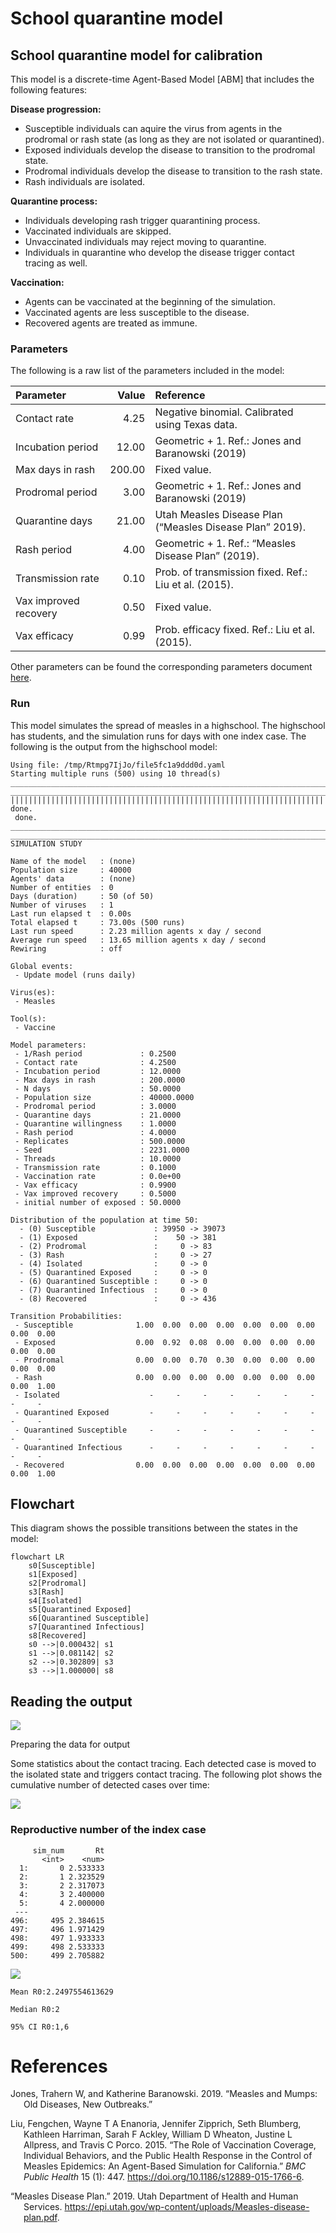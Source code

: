 # School quarantine model


## School quarantine model for calibration

This model is a discrete-time Agent-Based Model \[ABM\] that includes
the following features:

**Disease progression:**

- Susceptible individuals can aquire the virus from agents in the
  prodromal or rash state (as long as they are not isolated or
  quarantined).
- Exposed individuals develop the disease to transition to the prodromal
  state.
- Prodromal individuals develop the disease to transition to the rash
  state.
- Rash individuals are isolated.

**Quarantine process:**

- Individuals developing rash trigger quarantining process.
- Vaccinated individuals are skipped.
- Unvaccinated individuals may reject moving to quarantine.
- Individuals in quarantine who develop the disease trigger contact
  tracing as well.

**Vaccination:**

- Agents can be vaccinated at the beginning of the simulation.
- Vaccinated agents are less susceptible to the disease.
- Recovered agents are treated as immune.

### Parameters

The following is a raw list of the parameters included in the model:

| Parameter             |  Value | Reference                                                |
|:----------------------|-------:|:---------------------------------------------------------|
| Contact rate          |   4.25 | Negative binomial. Calibrated using Texas data.          |
| Incubation period     |  12.00 | Geometric + 1. Ref.: Jones and Baranowski (2019)         |
| Max days in rash      | 200.00 | Fixed value.                                             |
| Prodromal period      |   3.00 | Geometric + 1. Ref.: Jones and Baranowski (2019)         |
| Quarantine days       |  21.00 | Utah Measles Disease Plan (“Measles Disease Plan” 2019). |
| Rash period           |   4.00 | Geometric + 1. Ref.: “Measles Disease Plan” (2019).      |
| Transmission rate     |   0.10 | Prob. of transmission fixed. Ref.: Liu et al. (2015).    |
| Vax improved recovery |   0.50 | Fixed value.                                             |
| Vax efficacy          |   0.99 | Prob. efficacy fixed. Ref.: Liu et al. (2015).           |

Other parameters can be found the corresponding parameters document
[here](calibration_params.yaml).

### Run

This model simulates the spread of measles in a highschool. The
highschool has students, and the simulation runs for days with one index
case. The following is the output from the highschool model:

    Using file: /tmp/Rtmpg7IjJo/file5fc1a9ddd0d.yaml
    Starting multiple runs (500) using 10 thread(s)
    _________________________________________________________________________
    _________________________________________________________________________
    ||||||||||||||||||||||||||||||||||||||||||||||||||||||||||||||||||||||||| done.
     done.
    ________________________________________________________________________________
    ________________________________________________________________________________
    SIMULATION STUDY

    Name of the model   : (none)
    Population size     : 40000
    Agents' data        : (none)
    Number of entities  : 0
    Days (duration)     : 50 (of 50)
    Number of viruses   : 1
    Last run elapsed t  : 0.00s
    Total elapsed t     : 73.00s (500 runs)
    Last run speed      : 2.23 million agents x day / second
    Average run speed   : 13.65 million agents x day / second
    Rewiring            : off

    Global events:
     - Update model (runs daily)

    Virus(es):
     - Measles

    Tool(s):
     - Vaccine

    Model parameters:
     - 1/Rash period             : 0.2500
     - Contact rate              : 4.2500
     - Incubation period         : 12.0000
     - Max days in rash          : 200.0000
     - N days                    : 50.0000
     - Population size           : 40000.0000
     - Prodromal period          : 3.0000
     - Quarantine days           : 21.0000
     - Quarantine willingness    : 1.0000
     - Rash period               : 4.0000
     - Replicates                : 500.0000
     - Seed                      : 2231.0000
     - Threads                   : 10.0000
     - Transmission rate         : 0.1000
     - Vaccination rate          : 0.0e+00
     - Vax efficacy              : 0.9900
     - Vax improved recovery     : 0.5000
     - initial number of exposed : 50.0000

    Distribution of the population at time 50:
      - (0) Susceptible             : 39950 -> 39073
      - (1) Exposed                 :    50 -> 381
      - (2) Prodromal               :     0 -> 83
      - (3) Rash                    :     0 -> 27
      - (4) Isolated                :     0 -> 0
      - (5) Quarantined Exposed     :     0 -> 0
      - (6) Quarantined Susceptible :     0 -> 0
      - (7) Quarantined Infectious  :     0 -> 0
      - (8) Recovered               :     0 -> 436

    Transition Probabilities:
     - Susceptible              1.00  0.00  0.00  0.00  0.00  0.00  0.00  0.00  0.00
     - Exposed                  0.00  0.92  0.08  0.00  0.00  0.00  0.00  0.00  0.00
     - Prodromal                0.00  0.00  0.70  0.30  0.00  0.00  0.00  0.00  0.00
     - Rash                     0.00  0.00  0.00  0.00  0.00  0.00  0.00  0.00  1.00
     - Isolated                    -     -     -     -     -     -     -     -     -
     - Quarantined Exposed         -     -     -     -     -     -     -     -     -
     - Quarantined Susceptible     -     -     -     -     -     -     -     -     -
     - Quarantined Infectious      -     -     -     -     -     -     -     -     -
     - Recovered                0.00  0.00  0.00  0.00  0.00  0.00  0.00  0.00  1.00

## Flowchart

This diagram shows the possible transitions between the states in the
model:

``` mermaid
flowchart LR
    s0[Susceptible]
    s1[Exposed]
    s2[Prodromal]
    s3[Rash]
    s4[Isolated]
    s5[Quarantined Exposed]
    s6[Quarantined Susceptible]
    s7[Quarantined Infectious]
    s8[Recovered]
    s0 -->|0.000432| s1
    s1 -->|0.081142| s2
    s2 -->|0.302809| s3
    s3 -->|1.000000| s8

```

## Reading the output

![](calibration_files/figure-commonmark/print-histogram-1.png)

Preparing the data for output

Some statistics about the contact tracing. Each detected case is moved
to the isolated state and triggers contact tracing. The following plot
shows the cumulative number of detected cases over time:

![](calibration_files/figure-commonmark/contact-tracing-1.png)

### Reproductive number of the index case

         sim_num       Rt
           <int>    <num>
      1:       0 2.533333
      2:       1 2.323529
      3:       2 2.317073
      4:       3 2.400000
      5:       4 2.000000
     ---                 
    496:     495 2.384615
    497:     496 1.971429
    498:     497 1.933333
    499:     498 2.533333
    500:     499 2.705882

![](calibration_files/figure-commonmark/reproductive-number-1.png)

    Mean R0:2.2497554613629

    Median R0:2

    95% CI R0:1,6

# References

<div id="refs" class="references csl-bib-body hanging-indent"
entry-spacing="0">

<div id="ref-jones2019measles" class="csl-entry">

Jones, Trahern W, and Katherine Baranowski. 2019. “Measles and Mumps:
Old Diseases, New Outbreaks.”

</div>

<div id="ref-liuRoleVaccinationCoverage2015" class="csl-entry">

Liu, Fengchen, Wayne T A Enanoria, Jennifer Zipprich, Seth Blumberg,
Kathleen Harriman, Sarah F Ackley, William D Wheaton, Justine L
Allpress, and Travis C Porco. 2015. “The Role of Vaccination Coverage,
Individual Behaviors, and the Public Health Response in the Control of
Measles Epidemics: An Agent-Based Simulation for California.” *BMC
Public Health* 15 (1): 447. <https://doi.org/10.1186/s12889-015-1766-6>.

</div>

<div id="ref-MeaslesDiseasePlan2019" class="csl-entry">

“Measles Disease Plan.” 2019. Utah Department of Health and Human
Services.
<https://epi.utah.gov/wp-content/uploads/Measles-disease-plan.pdf>.

</div>

</div>
